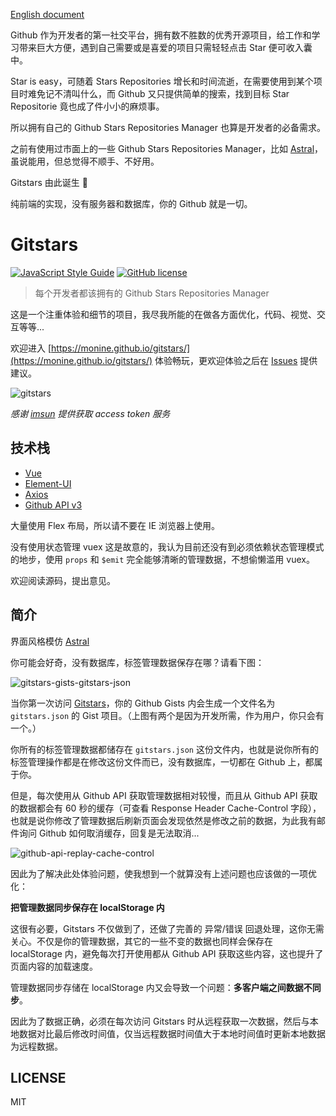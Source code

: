 [English document](https://github.com/Monine/gitstars/blob/master/READENE-en.md)

Github 作为开发者的第一社交平台，拥有数不胜数的优秀开源项目，给工作和学习带来巨大方便，遇到自己需要或是喜爱的项目只需轻轻点击 Star 便可收入囊中。

Star is easy，可随着 Stars Repositories 增长和时间流逝，在需要使用到某个项目时难免记不清叫什么，而 Github 又只提供简单的搜索，找到目标 Star Repositorie 竟也成了件小小的麻烦事。

所以拥有自己的 Github Stars Repositories Manager 也算是开发者的必备需求。

之前有使用过市面上的一些 Github Stars Repositories Manager，比如 [Astral](https://app.astralapp.com)，虽说能用，但总觉得不顺手、不好用。

Gitstars 由此诞生 🎉

纯前端的实现，没有服务器和数据库，你的 Github 就是一切。

# Gitstars

[![JavaScript Style Guide](https://img.shields.io/badge/code_style-standard-brightgreen.svg)](https://standardjs.com)
[![GitHub license](https://img.shields.io/github/license/Monine/gitstars.svg)](https://github.com/Monine/gitstars/blob/master/LICENSE)

> 每个开发者都该拥有的 Github Stars Repositories Manager

这是一个注重体验和细节的项目，我尽我所能的在做各方面优化，代码、视觉、交互等等...

欢迎进入 [https://monine.github.io/gitstars/](https://monine.github.io/gitstars/) 体验畅玩，更欢迎体验之后在 [Issues](https://github.com/Monine/gitstars/issues) 提供建议。

![gitstars](http://oh8wftuto.bkt.clouddn.com/gitstars-v1.1.1.jpg)

*感谢 [imsun](https://github.com/imsun) 提供获取 access token 服务*

## 技术栈

- [Vue](https://cn.vuejs.org/)
- [Element-UI](http://element-cn.eleme.io/2.0/#/zh-CN)
- [Axios](https://github.com/axios/axios)
- [Github API v3](https://developer.github.com/v3/)

大量使用 Flex 布局，所以请不要在 IE 浏览器上使用。

没有使用状态管理 vuex 这是故意的，我认为目前还没有到必须依赖状态管理模式的地步，使用 `props` 和 `$emit` 完全能够清晰的管理数据，不想偷懒滥用 vuex。

欢迎阅读源码，提出意见。

## 简介

界面风格模仿 [Astral](https://app.astralapp.com)

你可能会好奇，没有数据库，标签管理数据保存在哪？请看下图：

![gitstars-gists-gitstars-json](http://oh8wftuto.bkt.clouddn.com/gitstars-gist-v1.0.2.jpg)

当你第一次访问 [Gitstars](https://monine.github.io/gitstars/)，你的 Github Gists 内会生成一个文件名为 `gitstars.json` 的 Gist 项目。（上图有两个是因为开发所需，作为用户，你只会有一个。）

你所有的标签管理数据都储存在 `gitstars.json` 这份文件内，也就是说你所有的标签管理操作都是在修改这份文件而已，没有数据库，一切都在 Github 上，都属于你。

但是，每次使用从 Github API 获取管理数据相对较慢，而且从 Github API 获取的数据都会有 60 秒的缓存（可查看 Response Header Cache-Control 字段），也就是说你修改了管理数据后刷新页面会发现依然是修改之前的数据，为此我有邮件询问 Github 如何取消缓存，回复是无法取消...

![github-api-replay-cache-control](http://oh8wftuto.bkt.clouddn.com/github-api-replay-cache-control.jpg)

因此为了解决此处体验问题，使我想到一个就算没有上述问题也应该做的一项优化：

**把管理数据同步保存在 localStorage 内**

这很有必要，Gitstars 不仅做到了，还做了完善的 异常/错误 回退处理，这你无需关心。不仅是你的管理数据，其它的一些不变的数据也同样会保存在 localStorage 内，避免每次打开使用都从 Github API 获取这些内容，这也提升了页面内容的加载速度。

管理数据同步存储在 localStorage 内又会导致一个问题：**多客户端之间数据不同步**。

因此为了数据正确，必须在每次访问 Gitstars 时从远程获取一次数据，然后与本地数据对比最后修改时间值，仅当远程数据时间值大于本地时间值时更新本地数据为远程数据。

## LICENSE

MIT
